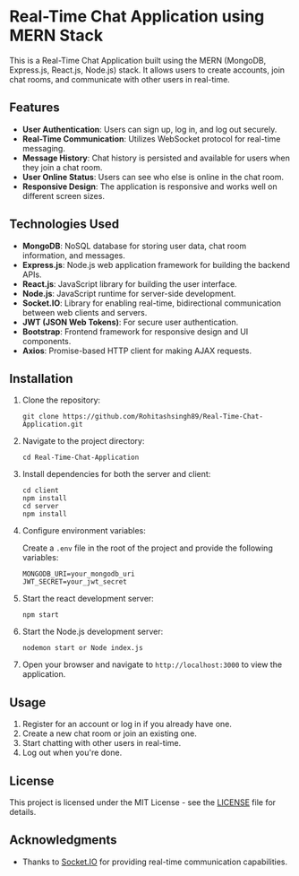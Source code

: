 # Real-Time Chat Application using MERN Stack

This is a Real-Time Chat Application built using the MERN (MongoDB, Express.js, React.js, Node.js) stack. It allows users to create accounts, join chat rooms, and communicate with other users in real-time.

## Features

- **User Authentication**: Users can sign up, log in, and log out securely.
- **Real-Time Communication**: Utilizes WebSocket protocol for real-time messaging.
- **Message History**: Chat history is persisted and available for users when they join a chat room.
- **User Online Status**: Users can see who else is online in the chat room.
- **Responsive Design**: The application is responsive and works well on different screen sizes.

## Technologies Used

- **MongoDB**: NoSQL database for storing user data, chat room information, and messages.
- **Express.js**: Node.js web application framework for building the backend APIs.
- **React.js**: JavaScript library for building the user interface.
- **Node.js**: JavaScript runtime for server-side development.
- **Socket.IO**: Library for enabling real-time, bidirectional communication between web clients and servers.
- **JWT (JSON Web Tokens)**: For secure user authentication.
- **Bootstrap**: Frontend framework for responsive design and UI components.
- **Axios**: Promise-based HTTP client for making AJAX requests.

## Installation

1. Clone the repository:

    ```
    git clone https://github.com/Rohitashsingh89/Real-Time-Chat-Application.git
    ```

2. Navigate to the project directory:

    ```
    cd Real-Time-Chat-Application
    ```

3. Install dependencies for both the server and client:

    ```
    cd client
    npm install
    cd server
    npm install
    ```

4. Configure environment variables:

    Create a `.env` file in the root of the project and provide the following variables:

    ```
    MONGODB_URI=your_mongodb_uri
    JWT_SECRET=your_jwt_secret
    ```

5. Start the react development server:

    ```
    npm start
    ```

6. Start the Node.js development server:

    ```
    nodemon start or Node index.js
    ```

6. Open your browser and navigate to `http://localhost:3000` to view the application.

## Usage

1. Register for an account or log in if you already have one.
2. Create a new chat room or join an existing one.
3. Start chatting with other users in real-time.
4. Log out when you're done.

## License

This project is licensed under the MIT License - see the [LICENSE](LICENSE) file for details.

## Acknowledgments

- Thanks to [Socket.IO](https://socket.io/) for providing real-time communication capabilities.
  
